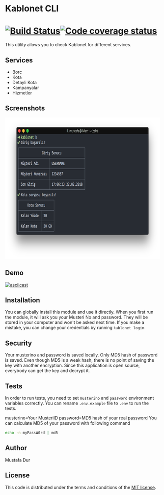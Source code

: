 # Kablonet CLI 
[![Build Status](https://travis-ci.org/tosbaha/kablonet.svg?branch=master)](https://travis-ci.org/tosbaha/kablonet)[![Code coverage status](http://codecov.io/github/tosbaha/kablonet/coverage.svg?branch=master)](http://codecov.io/github/tosbaha/kablonet)
=========

This utility allows you to check Kablonet for different services.

## Services
- Borc
- Kota
- Detayli Kota
- Kampanyalar
- Hizmetler

## Screenshots
<img height="461" src="media/screenshot.png" />

## Demo
[![asciicast](https://asciinema.org/a/JbH0f89qRoi0icfcyjSy10GrP.png)](https://asciinema.org/a/JbH0f89qRoi0icfcyjSy10GrP)

## Installation
You can globally install this module and use it directly. When you first run the module, it will ask you your Musteri No and password. They will be stored in your computer and won't be asked next time. If you make a mistake, you can change your credentials by running `kablonet login` 

## Security
Your musterino and password is saved locally. Only MD5 hash of password is saved. Even though MD5 is a weak hash, there is no point of saving the key with another encryption. Since this application is open source, everybody can get the key and decrypt it.

## Tests
In order to run tests, you need to set `musterino` and `password` environment variables correctly. You can rename `.env.example` file to `.env` to run the tests.

musterino=Your MusteriID
password=MD5 hash of your real password You can calculate MD5 of your password with following command

```bash
echo -n myPassW0rd | md5
```

## Author
Mustafa Dur

## License
This code is distributed under the terms and conditions of the [MIT license](https://raw.githubusercontent.com/tosbaha/kablonet/master/LICENSE).
